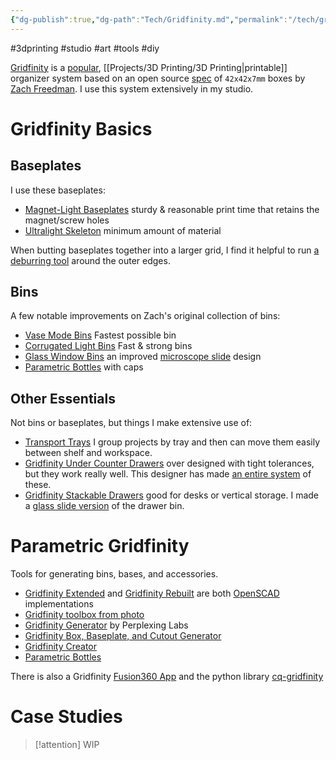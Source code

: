 ```yaml
---
{"dg-publish":true,"dg-path":"Tech/Gridfinity.md","permalink":"/tech/gridfinity/","noteIcon":"3"}
---
```


#3dprinting #studio #art #tools #diy

[Gridfinity](https://gridfinity.xyz/) is a [popular](https://www.printables.com/search/models?ctx=models&q=gridfinity), [[Projects/3D Printing/3D Printing\|printable]] organizer system based on an open source [spec](https://gridfinity.xyz/specification/) of `42x42x7mm` boxes by [Zach Freedman](https://www.youtube.com/c/ZackFreedman). I use this system extensively in my studio.
# Gridfinity Basics
## Baseplates
I use these baseplates:
* [Magnet-Light Baseplates](https://www.printables.com/model/250550-gridfinity-magnet-light-baseplate) sturdy & reasonable print time that retains the magnet/screw holes
* [Ultralight Skeleton](https://www.printables.com/model/1117131-gridfinity-ultralight-base) minimum amount of material 

When butting baseplates together into a larger grid, I find it helpful to run [a deburring tool](https://amzn.to/46t4ecl) around the outer edges.
## Bins
A few notable improvements on Zach's original collection of bins:
* [Vase Mode Bins](https://www.printables.com/model/353012-gridfinity-enhanced-vase-bins-wth-labels-90-models/comments) Fastest possible bin
* [Corrugated Light Bins](https://thangs.com/designer/ImprovedByDesign/3d-model/Corrugated%2520Gridfinity%2520Light%2520Bins%2520%2528No%2520vase%2520mode%2529-1091242) Fast & strong bins
* [Glass Window Bins](https://thangs.com/designer/Landrum%20Engineering/3d-model/Gridfinity%20Octa%20Windowed%20Bins%202x2x12-886840) an improved [microscope slide](https://amzn.to/3J2EYQs) design
* [Parametric Bottles](https://www.printables.com/model/278947-gridfinity-parametric-bottle-with-knurledfluted-ca) with caps
## Other Essentials
Not bins or baseplates, but things I make extensive use of:
* [Transport Trays](https://thangs.com/designer/atucom/3d-model/Gridfinity%2520Transport%2520Tray-65965) I group projects by tray and then can move them easily between shelf and workspace.
* [Gridfinity Under Counter Drawers](https://www.printables.com/model/284027-gen2-gridfinity-drawers-standard-legacy) over designed with tight tolerances, but they work really well. This designer has made [an entire system](https://www.jerrari3d.com/gen2-modular-system/instructions) of these.
* [Gridfinity Stackable Drawers](https://www.printables.com/model/503548-gridfinity-drawer) good for desks or vertical storage. I made a [glass slide version](https://www.printables.com/model/624484-gridfinity-2x2-drawer-with-microscope-slide-window/comments) of the drawer bin.
# Parametric Gridfinity
Tools for generating bins, bases, and accessories.
* [Gridfinity Extended](https://docs.ostat.com/docs/openscad/gridfinity-extended) and [Gridfinity Rebuilt](https://github.com/kennetek/gridfinity-rebuilt-openscad) are both [OpenSCAD](https://openscad.org/) implementations
* [Gridfinity toolbox from photo](https://outline.georgs.lv/)
* [Gridfinity Generator](https://gridfinity.perplexinglabs.com/) by Perplexing Labs
* [Gridfinity Box, Baseplate, and Cutout Generator](https://gridfinitygenerator.com)
* [Gridfinity Creator](https://gridfinity.bouwens.co/)
* [Parametric Bottles](https://www.printables.com/model/278947-gridfinity-parametric-bottle-with-knurledfluted-ca)

There is also a Gridfinity [Fusion360 App](https://apps.autodesk.com/FUSION/en/Detail/Index?id=7197558650811789) and the python library [cq-gridfinity](https://github.com/michaelgale/cq-gridfinity)
# Case Studies
> [!attention] WIP
> 